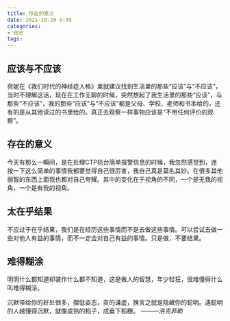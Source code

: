 ```yaml
---
title: 存在的意义
date: 2021-10-20 9:49
categories:
- 日志
tags:
---
```


## 应该与不应该

荷妮在《我们时代的神经症人格》里就建议找到生活里的那些“应该”与“不应该”，当时不理解这话，现在在工作无聊的时候，突然想起了我生活里的那些“应该”，与那些“不应该”，我的那些“应该”与“不应该”都是父母、学校、老师和书本给的，还有的是从其他读过的书里给的。真正去观察一样事物应该是“不带任何评价的观察”。


## 存在的意义

今天有那么一瞬间，是在处理CTP机台简单报警信息的时候，我忽然感觉到，连按一下这么简单的事情我都要觉得自己很厉害，我自己真是莫名其妙。在很多其他弱智的东西上面我也都对自己夸耀。其中的变化在于视角的不同，一个是无我的视角，一个是有我的视角。

## 太在乎结果

不应过于在乎结果，我们是在经历这些事情而不是去做这些事情。可以尝试去做一些对他人有益的事情，而不一定会对自己有益的事情。只是做，不要结果。

## 难得糊涂

明明什么都知道却装作什么都不知道，这是做人的智慧，年少轻狂，很难懂得什么叫难得糊涂。

沉默带给你的好处很多，摆低姿态，变的谦虚，换言之就是隐藏你的聪明。遇聪明的人越懂得沉默，就像成熟的稻子，成垂下稻穗。 *———洛克菲勒*
